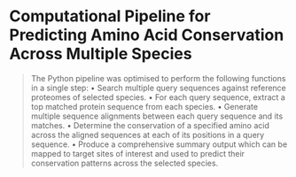 # Computational Pipeline for Predicting Amino Acid Conservation Across Multiple Species
> The Python pipeline was optimised to perform the following functions in a single step:
•	Search multiple query sequences against reference proteomes of selected species.
•	For each query sequence, extract a top matched protein sequence from each species.
•	Generate multiple sequence alignments between each query sequence and its matches.
•	Determine the conservation of a specified amino acid across the aligned sequences at each of its positions in a query sequence.
•	Produce a comprehensive summary output which can be mapped to target sites of interest and used to predict their conservation patterns across the selected species.
